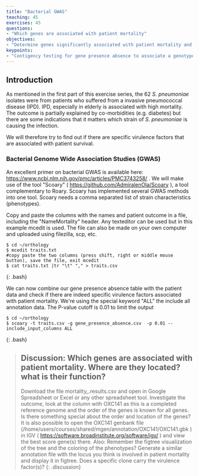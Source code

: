 ```yaml
---
title: "Bacterial GWAS"
teaching: 45
exercises: 45
questions:
- "Which genes are associated with patient mortality"
objectives:
- "Determine genes significantly associated with patient mortality and speculate why"
keypoints:
- "Contigency testing for gene presence absence to associate a genotype with a phenotype, similar to GWAS in clinical genetics is possible with bacterial genomes"
---
```


## Introduction

As mentioned in the first part of this exercise series, the 62 *S. pneumoniae* isolates were from patients who suffered from a invasive pneumococcal disease (IPD). IPD, especially in elderly is associated with high mortality. The outcome is partially explained by co-morbidities (e.g. diabetes) but there are some indications that it matters which strain of *S. pneumoniae* is causing the infection. 

We will therefore try to find out if there are specific virulence factors that are associated with patient survival. 

### Bacterial Genome Wide Association Studies (GWAS)

An excellent primer on bacterial GWAS is available here: https://www.ncbi.nlm.nih.gov/pmc/articles/PMC3743258/ . We will make use of the tool "Scoary" ( https://github.com/AdmiralenOla/Scoary ), a tool complementary to Roary. Scoary has implemented several GWAS methods into one tool. Scoary needs a comma separated list of strain characteristics (phenotypes). 

Copy and paste the columns with the names and patient outcome in a file, including the "Name<tab>Mortality" header. Any texteditor can be used but in this example mcedit is used. The file can also be made on your own computer and uploaded using filezilla, scp, etc.

~~~
$ cd ~/orthology
$ mcedit traits.txt
#copy paste the two columns (press shift, right or middle mouse button), save the file, exit mcedit
$ cat traits.txt |tr "\t" "," > traits.csv
~~~
{: .bash}

We can now combine our gene presence absence table with the patient data and check if there are indeed specific virulence factors associated with patient mortality. We're using the special keyword "ALL" the include all annotation data. The P-value cutoff is 0.01 to limit the output

~~~
$ cd ~/orthology
$ scoary -t traits.csv -g gene_presence_absence.csv  -p 0.01 --include_input_columns ALL
~~~
{: .bash}


> ## Discussion: Which genes are associated with patient mortality. Where are they located? what is their function?
> Download the file mortality_<date>.results.csv and open in Google Spreadsheet or Excel or any other spreadsheet tool. Investigate the outcome, look at the column with OXC141 as this is a completed reference genome and the order of the genes is known for all genes. Is there something special about the order and location of the genes? It is also possible to open the OXC141 genbank file  (/home/users/courses/shared/mgen/annotation/OXC141/OXC141.gbk ) in IGV ( https://software.broadinstitute.org/software/igv/ ) and view the best score gene(s) there. Also: Remember the figtree visualization of the tree and the coloring of the phenotypes? Generate a similar annotation file with the locus you think is involved in patient mortality and display it in figtree. Does a specific clone carry the virulence factor(s)? 
{: .discussion}

